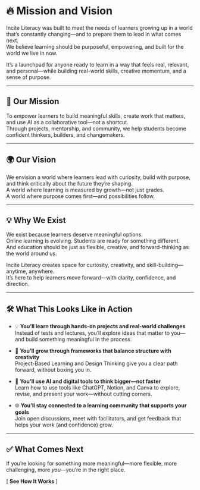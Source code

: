 # 🔥 Mission and Vision

Incite Literacy was built to meet the needs of learners growing up in a world that’s constantly changing—and to prepare them to lead in what comes next.  
We believe learning should be purposeful, empowering, and built for the world we live in now.

It’s a launchpad for anyone ready to learn in a way that feels real, relevant, and personal—while building real-world skills, creative momentum, and a sense of purpose.

---

## 🎯 Our Mission

To empower learners to build meaningful skills, create work that matters, and use AI as a collaborative tool—not a shortcut.  
Through projects, mentorship, and community, we help students become confident thinkers, builders, and changemakers.

---

## 🌍 Our Vision

We envision a world where learners lead with curiosity, build with purpose, and think critically about the future they’re shaping.  
A world where learning is measured by growth—not just grades.  
A world where purpose comes first—and possibilities follow.

---

## 💡 Why We Exist

We exist because learners deserve meaningful options.  
Online learning is evolving. Students are ready for something different.  
And education should be just as flexible, creative, and forward-thinking as the world around us.

Incite Literacy creates space for curiosity, creativity, and skill-building—anytime, anywhere.  
It’s here to help learners move forward—with clarity, confidence, and direction.

---

## 🛠️ What This Looks Like in Action

- 💡 **You’ll learn through hands-on projects and real-world challenges**  
  Instead of tests and lectures, you’ll explore ideas that matter to you—and build something meaningful in the process.

- 🧠 **You’ll grow through frameworks that balance structure with creativity**  
  Project-Based Learning and Design Thinking give you a clear path forward, without boxing you in.

- 🤖 **You’ll use AI and digital tools to think bigger—not faster**  
  Learn how to use tools like ChatGPT, Notion, and Canva to explore, revise, and present your work—without cutting corners.

- 🌐 **You’ll stay connected to a learning community that supports your goals**  
  Join open discussions, meet with facilitators, and get feedback that helps your work (and confidence) grow.

---

## ✅ What Comes Next

If you’re looking for something more meaningful—more flexible, more challenging, more *you*—you’re in the right place.

[ **See How It Works** ]